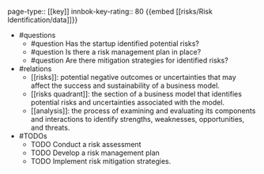 page-type:: [[key]]
innbok-key-rating:: 80
{{embed [[risks/Risk Identification/data]]}}
- #questions
  - #question Has the startup identified potential risks?
  - #question Is there a risk management plan in place?
  - #question Are there mitigation strategies for identified risks?
- #relations
  - [[risks]]: potential negative outcomes or uncertainties that may affect the success and sustainability of a business model.
  - [[risks quadrant]]: the section of a business model that identifies potential risks and uncertainties associated with the model.
  - [[analysis]]: the process of examining and evaluating its components and interactions to identify strengths, weaknesses, opportunities, and threats.
- #TODOs
  - TODO Conduct a risk assessment
  - TODO  Develop a risk management plan
  - TODO  Implement risk mitigation strategies.




